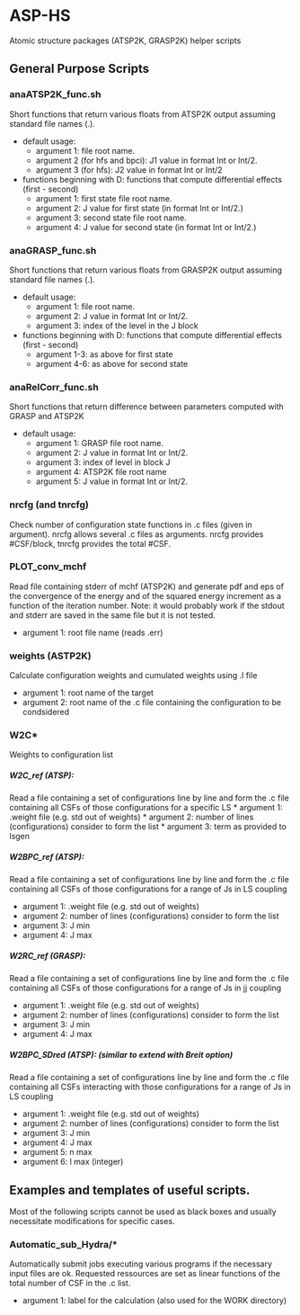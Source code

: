 ASP-HS
======

Atomic structure packages (ATSP2K, GRASP2K) helper scripts

## General Purpose Scripts

### anaATSP2K_func.sh

Short functions that return various floats from ATSP2K output assuming standard
file names (<root>.<std extension>).

* default usage:
    * argument 1: file root name.
    * argument 2 (for hfs and bpci): J1 value in format Int or Int/2.
    * argument 3 (for hfs): J2 value in format Int or Int/2
* functions beginning with D: functions that compute differential effects (first - second)
    * argument 1: first state file root name.
    * argument 2: J value for first state (in format Int or Int/2.)
    * argument 3: second state file root name.
    * argument 4: J value for second state (in format Int or Int/2.)

### anaGRASP_func.sh

Short functions that return various floats from GRASP2K output assuming standard
file names (<root>.<std extension>).

* default usage:
    * argument 1: file root name.
    * argument 2: J value in format Int or Int/2.
    * argument 3: index of the level in the J block
* functions beginning with D: functions that compute differential effects (first - second)
    * argument 1-3: as above for first state
    * argument 4-6: as above for second state

### anaRelCorr_func.sh

Short functions that return difference between parameters computed with GRASP and ATSP2K

* default usage:
    * argument 1: GRASP file root name.
    * argument 2: J value in format Int or Int/2.
    * argument 3: index of level in block J
    * argument 4: ATSP2K file root name
    * argument 5: J value in format Int or Int/2.

### nrcfg (and tnrcfg)

Check number of configuration state functions in .c files (given in argument).
nrcfg allows several .c files as arguments.
nrcfg provides #CSF/block, tnrcfg provides the total #CSF.

### PLOT_conv_mchf

Read file containing stderr of mchf (ATSP2K) and generate pdf and eps of the convergence of
the energy and of the squared energy increment as a function of the iteration number.
Note: it would probably work if the stdout and stderr are saved in the same file but
it is not tested.
* argument 1: root file name (reads <root>.err)

### weights (ASTP2K)

Calculate configuration weights and cumulated weights using .l file
* argument 1: root name of the target
* argument 2: root name of the .c file containing the configuration to be condsidered

### W2C*

Weights to configuration list

##### W2C_ref (ATSP):
Read a file containing a set of configurations line by line and form
the .c file containing all CSFs of those configurations for a specific LS
		* argument 1: <root>.weight file (e.g. std out of weights)
		* argument 2: number of lines (configurations) consider to form the list
		* argument 3: term as provided to lsgen

##### W2BPC_ref (ATSP):
Read a file containing a set of configurations line by line and form
the .c file containing all CSFs of those configurations for a range of Js
in LS coupling
* argument 1: <root>.weight file (e.g. std out of weights)
* argument 2: number of lines (configurations) consider to form the list
* argument 3: J min
* argument 4: J max

##### W2RC_ref (GRASP):
Read a file containing a set of configurations line by line and form
the .c file containing all CSFs of those configurations for a range of Js
in jj coupling
* argument 1: <root>.weight file (e.g. std out of weights)
* argument 2: number of lines (configurations) consider to form the list
* argument 3: J min
* argument 4: J max

##### W2BPC_SDred (ATSP): (similar to extend with Breit option)
Read a file containing a set of configurations line by line and form
the .c file containing all CSFs interacting with those configurations
for a range of Js in LS coupling
* argument 1: <root>.weight file (e.g. std out of weights)
* argument 2: number of lines (configurations) consider to form the list
* argument 3: J min
* argument 4: J max
* argument 5: n max
* argument 6: l max (integer)

## Examples and templates of useful scripts.

Most of the following scripts cannot be used as black boxes and usually necessitate
modifications for specific cases.

### Automatic_sub_Hydra/*

Automatically submit jobs executing various programs if the necessary input files are ok.
Requested ressources are set as linear functions of the total number of CSF in the .c list.
* argument 1: label for the calculation (also used for the WORK directory)
